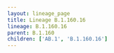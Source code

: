 ```yaml
---
layout: lineage_page
title: Lineage B.1.160.16
lineage: B.1.160.16
parent: B.1.160
children: ['AB.1', 'B.1.160.16']
---
```

